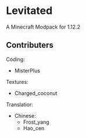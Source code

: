 # Levitated

A Minecraft Modpack for 1.12.2
## Contributers
Coding: 
- MisterPlus

Textures: 
- Charged_coconut

Translatior: 
- Chinese:
  - Frost_yang
  - Hao_cen

